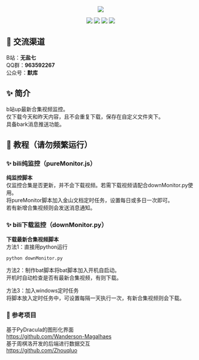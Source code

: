 <div align="center">
    <img src="https://socialify.git.ci/imoki/BiliMonitor/image?description=1&font=Rokkitt&forks=1&issues=1&language=1&owner=1&pattern=Circuit%20Board&pulls=1&stargazers=1&theme=Dark">

<div id="shield">

[![][github-stars-shield]][github-stars-link]
[![][github-forks-shield]][github-forks-link]
[![][github-issues-shield]][github-issues-link]
[![][github-contributors-shield]][github-contributors-link]

<!-- SHIELD GROUP -->
</div>
</div>

## 🍻 交流渠道  
B站：**无盐七**  
QQ群：**963592267**  
公众号：**默库**  


## ✨ 简介
b站up最新合集视频监控。  
仅下载今天和昨天内容，且不会重复下载，保存在自定义文件夹下。  
具备bark消息推送功能。  

## 🍨 教程（**请勿频繁运行**） 
### ✨ bili纯监控（pureMonitor.js）
**纯监控脚本**  
仅监控合集是否更新，并不会下载视频。若需下载视频请配合downMonitor.py使用。  
将pureMonitor脚本加入金山文档定时任务，设置每日或多日一次即可。  
若有新增合集视频则会发送消息通知。  
  
  
### ✨ bili下载监控（downMonitor.py）
**下载最新合集视频脚本**  
方法1：直接用python运行
```python
python downMonitor.py
```  
  
方法2：制作bat脚本将bat脚本加入开机自启动。  
开机时自动检查是否有最新合集视频，有则下载。  
  
方法3：加入windows定时任务  
将脚本放入定时任务中，可设置每隔一天执行一次，有新合集视频则会下载。

  
### 👑 参考项目
基于PyDracula的图形化界面  
https://github.com/Wanderson-Magalhaes  
基于周棋洛开发的后端进行数据交互  
https://github.com/Zhouqluo  


<!-- LINK GROUP -->

[github-codespace-link]: https://codespaces.new/imoki/BiliMonitor
[github-codespace-shield]: https://github.com/imoki/BiliMonitor/blob/main/images/codespaces.png?raw=true
[github-contributors-link]: https://github.com/imoki/BiliMonitor/graphs/contributors
[github-contributors-shield]: https://img.shields.io/github/contributors/imoki/BiliMonitor?color=c4f042&labelColor=black&style=flat-square
[github-forks-link]: https://github.com/imoki/BiliMonitor/network/members
[github-forks-shield]: https://img.shields.io/github/forks/imoki/BiliMonitor?color=8ae8ff&labelColor=black&style=flat-square
[github-issues-link]: https://github.com/imoki/BiliMonitor/issues
[github-issues-shield]: https://img.shields.io/github/issues/imoki/BiliMonitor?color=ff80eb&labelColor=black&style=flat-square
[github-stars-link]: https://github.com/imoki/BiliMonitor/stargazers
[github-stars-shield]: https://img.shields.io/github/stars/imoki/BiliMonitor?color=ffcb47&labelColor=black&style=flat-square
[github-releases-link]: https://github.com/imoki/BiliMonitor/releases
[github-releases-shield]: https://img.shields.io/github/v/release/imoki/BiliMonitor?labelColor=black&style=flat-square
[github-release-date-link]: https://github.com/imoki/BiliMonitor/releases
[github-release-date-shield]: https://img.shields.io/github/release-date/imoki/BiliMonitor?labelColor=black&style=flat-square
[pr-welcome-link]: https://github.com/imoki/BiliMonitor/pulls
[pr-welcome-shield]: https://img.shields.io/badge/🤯_pr_welcome-%E2%86%92-ffcb47?labelColor=black&style=for-the-badge
[github-contrib-link]: https://github.com/imoki/BiliMonitor/graphs/contributors
[github-contrib-shield]: https://contrib.rocks/image?repo=imoki%2FBiliMonitor
[docker-pull-shield]: https://img.shields.io/docker/pulls/imoki/BiliMonitor?labelColor=black&style=flat-square
[docker-pull-link]: https://hub.docker.com/repository/docker/imoki/BiliMonitor
[docker-size-shield]: https://img.shields.io/docker/image-size/imoki/BiliMonitor?labelColor=black&style=flat-square
[docker-size-link]: https://hub.docker.com/repository/docker/imoki/BiliMonitor
[docker-stars-shield]: https://img.shields.io/docker/stars/imoki/BiliMonitor?labelColor=black&style=flat-square
[docker-stars-link]: https://hub.docker.com/repository/docker/imoki/BiliMonitor
[starchart-shield]: https://api.star-history.com/svg?repos=imoki/BiliMonitor&type=Date
[starchart-link]: https://api.star-history.com/svg?repos=imoki/BiliMonitor&type=Date
